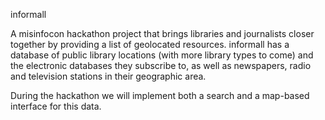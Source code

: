 informall

A misinfocon hackathon project that brings libraries and journalists closer together by providing a list of geolocated resources. informall has a database of public library locations (with more library types to come) and the electronic databases they subscribe to, as well as newspapers, radio and television stations in their geographic area. 

During the hackathon we will implement both a search and a map-based interface for this data.
